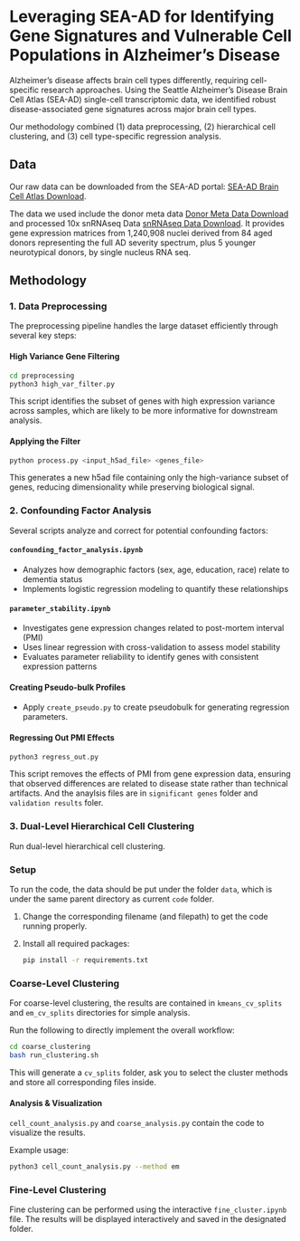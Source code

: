 # Leveraging SEA-AD for Identifying Gene Signatures and Vulnerable Cell Populations in Alzheimer’s Disease

Alzheimer’s disease affects brain cell types differently, requiring cell-specific
research approaches. Using the Seattle Alzheimer’s Disease Brain Cell Atlas
(SEA-AD) single-cell transcriptomic data, we identified robust disease-associated gene signatures across major brain cell types. 

Our methodology combined (1) data preprocessing, (2) hierarchical cell clustering, and (3) cell type-specific regression analysis.


## Data

Our raw data can be downloaded from the SEA-AD portal: [SEA-AD Brain Cell Atlas Download](https://portal.brain-map.org/explore/seattle-alzheimers-disease/seattle-alzheimers-disease-brain-cell-atlas-download?edit&language=en).

The data we used include the donor meta data [Donor Meta Data Download](https://brainmapportal-live-4cc80a57cd6e400d854-f7fdcae.divio-media.net/filer_public/b4/c7/b4c727e1-ede1-4c61-b2ee-bf1ae4a3ef68/sea-ad_cohort_donor_metadata_072524.xlsx) and processed 10x snRNAseq Data [snRNAseq Data Download](https://sea-ad-single-cell-profiling.s3.amazonaws.com/index.html#MTG/RNAseq/). It provides gene expression matrices from 1,240,908 nuclei derived from 84 aged donors representing the full AD severity spectrum, plus 5 younger neurotypical donors, by single nucleus RNA seq. 


## Methodology

### 1. Data Preprocessing

The preprocessing pipeline handles the large dataset efficiently through several key steps:

#### High Variance Gene Filtering

```bash
cd preprocessing
python3 high_var_filter.py
```

This script identifies the subset of genes with high expression variance across samples, which are likely to be more informative for downstream analysis.

#### Applying the Filter

```bash
python process.py <input_h5ad_file> <genes_file>
```

This generates a new h5ad file containing only the high-variance subset of genes, reducing dimensionality while preserving biological signal.

### 2. Confounding Factor Analysis

Several scripts analyze and correct for potential confounding factors:

#### `confounding_factor_analysis.ipynb`
- Analyzes how demographic factors (sex, age, education, race) relate to dementia status
- Implements logistic regression modeling to quantify these relationships

#### `parameter_stability.ipynb`
- Investigates gene expression changes related to post-mortem interval (PMI)
- Uses linear regression with cross-validation to assess model stability
- Evaluates parameter reliability to identify genes with consistent expression patterns

#### Creating Pseudo-bulk Profiles
- Apply `create_pseudo.py` to create pseudobulk for generating regression parameters.

#### Regressing Out PMI Effects

```bash
python3 regress_out.py
```

This script removes the effects of PMI from gene expression data, ensuring that observed differences are related to disease state rather than technical artifacts. And the anaylsis files are in `significant genes` folder and `validation results` foler.

### 3. Dual-Level Hierarchical Cell Clustering

Run dual-level hierarchical cell clustering.

### Setup

To run the code, the data should be put under the folder `data`, which is under the same parent directory as current `code` folder.

1. Change the corresponding filename (and filepath) to get the code running properly.

2. Install all required packages:

   ```bash
   pip install -r requirements.txt
   ```

### Coarse-Level Clustering

For coarse-level clustering, the results are contained in `kmeans_cv_splits` and `em_cv_splits` directories for simple analysis.

Run the following to directly implement the overall workflow:

```bash
cd coarse_clustering
bash run_clustering.sh
```

This will generate a `cv_splits` folder, ask you to select the cluster methods and store all corresponding files inside. 

#### Analysis & Visualization

`cell_count_analysis.py` and `coarse_analysis.py` contain the code to visualize the results.

Example usage:

```bash
python3 cell_count_analysis.py --method em
```

### Fine-Level Clustering

Fine clustering can be performed using the interactive `fine_cluster.ipynb` file. The results will be displayed interactively and saved in the designated folder.

